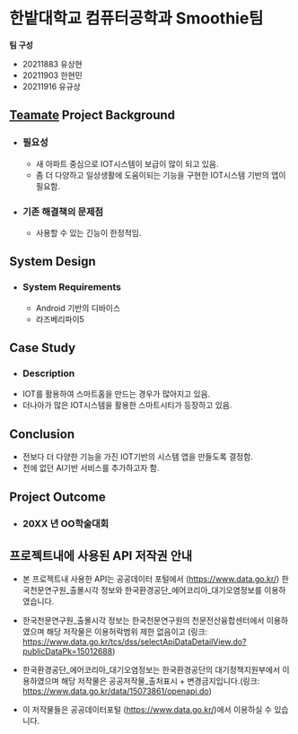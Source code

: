 # 한밭대학교 컴퓨터공학과 Smoothie팀

**팀 구성**
- 20211883 유상현
- 20211903 한현민
- 20211916 유규상

## <u>Teamate</u> Project Background
- ### 필요성
  - 새 아파트 중심으로 IOT시스템이 보급이 많이 되고 있음.
  - 좀 더 다양하고 일상생활에 도움이되는 기능을 구현한 IOT시스템 기반의 앱이 필요함. 
- ### 기존 해결책의 문제점
  - 사용할 수 있는 긴능이 한정적임.
  
## System Design
  - ### System Requirements
    - Android 기반의 디바이스
    - 라즈베리파이5
    
## Case Study
  - ### Description
  - IOT를 활용하여 스마트홈을 만드는 경우가 많아지고 있음.
  - 더나아가 많은 IOT시스템을 활용한 스마트시티가 등장하고 있음.
  
  
## Conclusion
  - 전보다 더 다양한 기능을 가진 IOT기반의 시스템 앱을 만들도록 결정함.
  - 전에 없던 AI기반 서비스를 추가하고자 함.
  
## Project Outcome
- ### 20XX 년 OO학술대회

## 프로젝트내에 사용된 API 저작권 안내
  - 본 프로젝트내 사용한 API는 공공데이터 포털에서 (https://www.data.go.kr/) 한국천문연구원_출몰시각 정보와 한국환경공단_에어코리아_대기오염정보를 이용하였습니다.
  - 한국천문연구원_출몰시각 정보는 한국천문연구원의 천문전산융합센터에서 이용하였으며 해당 저작물은 이용허락범위 제한 없음이고 (링크: https://www.data.go.kr/tcs/dss/selectApiDataDetailView.do?publicDataPk=15012688)
  - 한국환경공단_에어코리아_대기오염정보는 한국환경공단의 대기정책지원부에서 이용하였으며 해당 저작물은 공공저작물_출처표시 + 변경금지입니다.(링크: https://www.data.go.kr/data/15073861/openapi.do)
    
  - 이 저작물들은 공공데이터포털 (https://www.data.go.kr/)에서 이용하실 수 있습니다.
